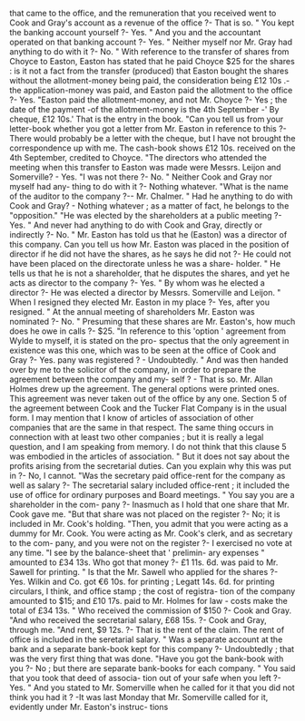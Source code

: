 that came to the office, and the remuneration that you received went to Cook and Gray's account as a revenue of the office ?- That is so. " You kept the banking account yourself ?- Yes. " And you and the accountant operated on that banking account ?- Yes. " Neither myself nor Mr. Gray had anything to do with it ?- No. " With reference to the transfer of shares from Choyce to Easton, Easton has stated that he paid Choyce $25 for the shares : is it not a fact from the transfer (produced) that Easton bought the shares without the allotment-money being paid, the consideration being £12 10s .- the application-money was paid, and Easton paid the allotment to the office ?- Yes. "Easton paid the allotment-money, and not Mr. Choyce ?- Yes ; the date of the payment -of the allotment-money is the 4th September -' By cheque, £12 10s.' That is the entry in the book. "Can you tell us from your letter-book whether you got a letter from Mr. Easton in reference to this ?- There would probably be a letter with the cheque, but I have not brought the correspondence up with me. The cash-book shows £12 10s. received on the 4th September, credited to Choyce. "The directors who attended the meeting when this transfer to Easton was made were Messrs. Leijon and Somerville? - Yes. "I was not there ?- No. " Neither Cook and Gray nor myself had any- thing to do with it ?- Nothing whatever. "What is the name of the auditor to the company ?-- Mr. Chalmer. " Had he anything to do with Cook and Gray? - Nothing whatever ; as a matter of fact, he belongs to the "opposition." "He was elected by the shareholders at a public meeting ?- Yes. " And never had anything to do with Cook and Gray, directly or indirectly ?- No. " Mr. Easton has told us that he (Easton) was a director of this company. Can you tell us how Mr. Easton was placed in the position of director if he did not have the shares, as he says he did not ?- He could not have been placed on the directorate unless he was a share- holder. " He tells us that he is not a shareholder, that he disputes the shares, and yet he acts as director to the company ?- Yes. " By whom was he elected a director ?- He was elected a director by Messrs. Somerville and Leijon. " When I resigned they elected Mr. Easton in my place ?- Yes, after you resigned. " At the annual meeting of shareholders Mr. Easton was nominated ?- No. " Presuming that these shares are Mr. Easton's, how much does he owe in calls ?- $25. "In reference to this 'option ' agreement from Wylde to myself, it is stated on the pro- spectus that the only agreement in existence was this one, which was to be seen at the office of Cook and Gray ?- Yes. pany was registered ? - Undoubtedly. " And was then handed over by me to the solicitor of the company, in order to prepare the agreement between the company and my- self ? - That is so. Mr. Allan Holmes drew up the agreement. The general options were printed ones. This agreement was never taken out of the office by any one. Section 5 of the agreement between Cook and the Tucker Flat Company is in the usual form. I may mention that I know of articles of association of other companies that are the same in that respect. The same thing occurs in connection with at least two other companies ; but it is really a legal question, and I am speaking from memory. I do not think that this clause 5 was embodied in the articles of association. " But it does not say about the profits arising from the secretarial duties. Can you explain why this was put in ?- No, I cannot. "Was the secretary paid office-rent for the company as well as salary ?- The secretarial salary included office-rent ; it included the use of office for ordinary purposes and Board meetings. " You say you are a shareholder in the com- pany ?- Inasmuch as I hold that one share that Mr. Cook gave me. "But that share was not placed on the register ?- No; it is included in Mr. Cook's holding. "Then, you admit that you were acting as a dummy for Mr. Cook. You were acting as Mr. Cook's clerk, and as secretary to the com- pany, and you were not on the register ?- I exercised no vote at any time. "I see by the balance-sheet that ' prelimin- ary expenses " amounted to £34 13s. Who got that money ?- £1 11s. 6d. was paid to Mr. Sawell for printing. " Is that the Mr. Sawell who applied for the shares ?- Yes. Wilkin and Co. got €6 10s. for printing ; Legatt 14s. 6d. for printing circulars, I think, and office stamp ; the cost of registra- tion of the company amounted to $15; and £10 17s. paid to Mr. Holmes for law - costs make the total of £34 13s. " Who received the commission of $150 ?- Cook and Gray. "And who received the secretarial salary, £68 15s. ?- Cook and Gray, through me. "And rent, $9 12s. ?- That is the rent of the claim. The rent of office is included in the seretarial salary. " Was a separate account at the bank and a separate bank-book kept for this company ?- Undoubtedly ; that was the very first thing that was done. "Have you got the bank-book with you ?- No ; but there are separate bank-books for each company. " You said that you took that deed of associa- tion out of your safe when you left ?- Yes. " And you stated to Mr. Somerville when he called for it that you did not think you had it ? -It was last Monday that Mr. Somerville called for it, evidently under Mr. Easton's instruc- tions 